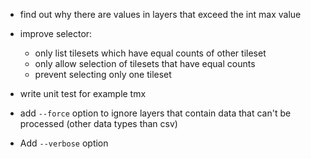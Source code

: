 - find out why there are values in layers that exceed the int max value

- improve selector:

  - only list tilesets which have equal counts of other tileset
  - only allow selection of tilesets that have equal counts
  - prevent selecting only one tileset

- write unit test for example tmx
- add `--force` option to ignore layers that contain data that can't be processed (other data types than csv)
- Add `--verbose` option
